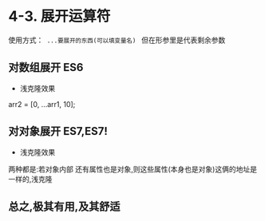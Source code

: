 # 4-3. 展开运算符

使用方式：```  ...要展开的东西(可以填变量名)  ```
但在形参里是代表剩余参数

## 对数组展开 ES6

- 浅克隆效果

arr2 = [0, ...arr1, 10];

## 对对象展开 ES7,ES7!

- 浅克隆效果


两种都是:若对象内部 还有属性也是对象,则这些属性(本身也是对象)这俩的地址是一样的,浅克隆

## 总之,极其有用,及其舒适
